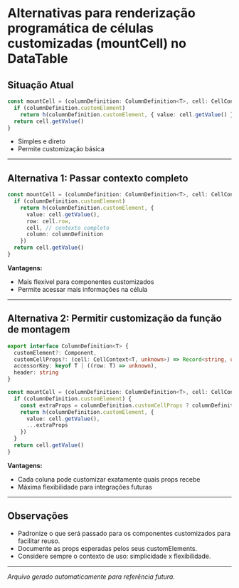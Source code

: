# Alternativas para renderização programática de células customizadas (mountCell) no DataTable

## Situação Atual

```typescript
const mountCell = (columnDefinition: ColumnDefinition<T>, cell: CellContext<T, unknown>) => {
  if (columnDefinition.customElement)
    return h(columnDefinition.customElement, { value: cell.getValue() })
  return cell.getValue()
}
```
- Simples e direto
- Permite customização básica

---

## Alternativa 1: Passar contexto completo

```typescript
const mountCell = (columnDefinition: ColumnDefinition<T>, cell: CellContext<T, unknown>) => {
  if (columnDefinition.customElement)
    return h(columnDefinition.customElement, {
      value: cell.getValue(),
      row: cell.row,
      cell, // contexto completo
      column: columnDefinition
    })
  return cell.getValue()
}
```
**Vantagens:**
- Mais flexível para componentes customizados
- Permite acessar mais informações na célula

---

## Alternativa 2: Permitir customização da função de montagem

```typescript
export interface ColumnDefinition<T> {
  customElement?: Component,
  customCellProps?: (cell: CellContext<T, unknown>) => Record<string, unknown>,
  accessorKey: keyof T | ((row: T) => unknown),
  header: string
}

const mountCell = (columnDefinition: ColumnDefinition<T>, cell: CellContext<T, unknown>) => {
  if (columnDefinition.customElement) {
    const extraProps = columnDefinition.customCellProps ? columnDefinition.customCellProps(cell) : {}
    return h(columnDefinition.customElement, {
      value: cell.getValue(),
      ...extraProps
    })
  }
  return cell.getValue()
}
```
**Vantagens:**
- Cada coluna pode customizar exatamente quais props recebe
- Máxima flexibilidade para integrações futuras

---

## Observações
- Padronize o que será passado para os componentes customizados para facilitar reuso.
- Documente as props esperadas pelos seus customElements.
- Considere sempre o contexto de uso: simplicidade x flexibilidade.

---

*Arquivo gerado automaticamente para referência futura.*
